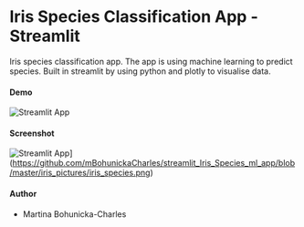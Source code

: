 # Iris Species Classification App - Streamlit
Iris species classification app. The app is using machine learning to predict species. Built in streamlit by using python and plotly to visualise data.

#### Demo
![Streamlit App](https://mbohunickacharles-iris-species-ml-app-app-ejdjt0.streamlitapp.com/)

#### Screenshot

![Streamlit App](https://static.streamlit.io/badges/streamlit_badge_black_white.svg)](https://github.com/mBohunickaCharles/streamlit_Iris_Species_ml_app/blob/master/iris_pictures/iris_species.png)

#### Author

- Martina Bohunicka-Charles
